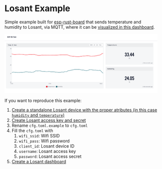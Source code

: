 # Losant Example
Simple example built for [esp-rust-board](https://github.com/esp-rs/esp-rust-board) that sends temperature and humidity to
Losant, via MQTT, where it can be [visualized in this dashboard](https://app.losant.com/dashboards/6317314b80eae13991afeb09).

![Losant Dashboard](static/losant_dashboard.png)

If you want to reproduce this example:
1. [Create a standalone Losant device with the proper atributes (in this case `humidity` and `temperature`)](https://docs.losant.com/devices/overview/)
2. [Create Losant access key and secret](https://docs.losant.com/applications/access-keys/)
3. Rename `cfg.toml.example` to `cfg.toml`
4. Fill the `cfg.toml` with
   1. `wifi_ssid`: Wifi SSID
   2. `wifi_pass`: Wifi password
   3. `client_id`: Losant device ID
   4. `username`: Losant access key
   5. `password`: Losant access secret
5. [Create a Losant dashboard](https://docs.losant.com/dashboards/overview/)

